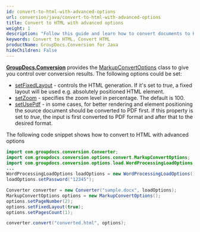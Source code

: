 ```yaml
---
id: convert-to-html-with-advanced-options
url: conversion/java/convert-to-html-with-advanced-options
title: Convert to HTML with advanced options
weight: 1
description: "Follow this guide and learn how to convert documents to HTML format with fixed layout, zoom and other customizations using GroupDocs.Conversion for Java."
keywords: Convert to HTML, Convert HTML
productName: GroupDocs.Conversion for Java
hideChildren: False
---
```

**[GroupDocs.Conversion](https://products.groupdocs.com/conversion/java)** provides the [MarkupConvertOptions](https://reference.groupdocs.com/java/conversion/com.groupdocs.conversion.options.convert/MarkupConvertOptions) class to give you control over conversion results. The following options could be set:
*   [setFixedLayout](https://reference.groupdocs.com/java/conversion/com.groupdocs.conversion.options.convert/MarkupConvertOptions#setFixedLayout(boolean)) - controls the HTML generation. If it's set to *true*, a fixed layout will be used e.g. absolutely positioned HTML element. 
*   [setZoom](https://reference.groupdocs.com/java/conversion/com.groupdocs.conversion.options.convert/MarkupConvertOptions#setZoom(int)) - specifies the zoom level in percentage. The default is 100.      
*   [setUsePdf](https://reference.groupdocs.com/java/conversion/com.groupdocs.conversion.options.convert/MarkupConvertOptions#setUsePdf(boolean)) - in some cases, for better rendering and element positioning the source document should be converted to PDF first. If this property is set to *true*, the input is first converted to PDF format and after that to the desired format.  
    

The following code snippet shows how to convert to HTML with advanced options

```java
import com.groupdocs.conversion.Converter;
import com.groupdocs.conversion.options.convert.MarkupConvertOptions;
import com.groupdocs.conversion.options.load.WordProcessingLoadOptions;
...
WordProcessingLoadOptions loadOptions = new WordProcessingLoadOptions();
loadOptions.setPassword("12345");

Converter converter = new Converter("sample.docx", loadOptions);
MarkupConvertOptions options = new MarkupConvertOptions();
options.setPageNumber(2);
options.setFixedLayout(true);
options.setPagesCount(1);

converter.convert("converted.html", options);
```
